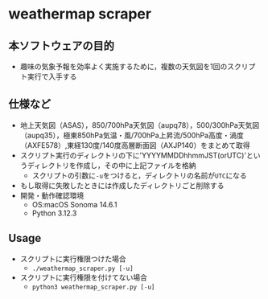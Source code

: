 # weathermap scraper
## 本ソフトウェアの目的
- 趣味の気象予報を効率よく実施するために，複数の天気図を1回のスクリプト実行で入手する
## 仕様など
- 地上天気図（ASAS），850/700hPa天気図（aupq78），500/300hPa天気図（aupq35），極東850hPa気温・風/700hPa上昇流/500hPa高度・渦度（AXFE578）,東経130度/140度高層断面図（AXJP140）をまとめて取得
- スクリプト実行のディレクトリの下に'YYYYMMDDhhmmJST(orUTC)'というディレクトリを作成し，その中に上記ファイルを格納
  - スクリプトの引数に`-u`をつけると，ディレクトリの名前が`UTC`になる
- もし取得に失敗したときには作成したディレクトリごと削除する
- 開発・動作確認環境
  - OS:macOS Sonoma 14.6.1
  - Python 3.12.3
## Usage
- スクリプトに実行権限つけた場合
  - `./weathermap_scraper.py [-u]`
- スクリプトに実行権限を付けてない場合
  - `python3 weathermap_scraper.py [-u]`
